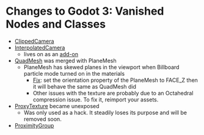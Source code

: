 # Changes to Godot 3: Vanished Nodes and Classes

* [ClippedCamera](https://github.com/godotengine/godot/pull/53354)
* [InterpolatedCamera](https://github.com/godotengine/godot/pull/42113)
  * lives on as an [add-on](https://github.com/godot-extended-libraries/godot-interpolated-camera3d)
* [QuadMesh](https://github.com/godotengine/godot/pull/64801) was merged with PlaneMesh
  * PlaneMesh has skewed planes in the viewport when Billboard particle mode turned on in the materials
    * [Fix](https://github.com/godotengine/godot/issues/65186): set the orientation property of the PlaneMesh to FACE_Z then it will behave the same as QuadMesh did
    * Other issues with the texture are probably due to an Octahedral compression issue. To fix it, reimport your assets.
* [ProxyTexture](https://github.com/godotengine/godot/pull/64595) became unexposed
  * Was only used as a hack. It steadily loses its purpose and will be removed soon.
* [ProximityGroup](https://docs.godotengine.org/en/stable/classes/class_proximitygroup.html)
